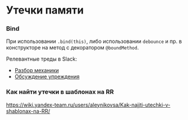 # Утечки памяти

### Bind

При использовании `.bind(this)`, либо использовании `debounce` и пр. в конструкторе на метод с декоратором `@boundMethod`.

Релевантные треды в Slack:
- [Разбор механики](https://serpyandex.slack.com/archives/C0CQVKCKB/p1587660263058700)
- [Обсуждение упреждения](https://serpyandex.slack.com/archives/G012PRY858V/p1603988427082600)

### Как найти утечки в шаблонах на RR

https://wiki.yandex-team.ru/users/aleynikovsa/Kak-najjti-utechki-v-shablonax-na-RR/
